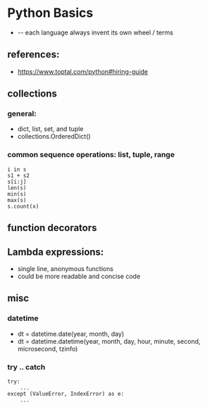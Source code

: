 # Python Basics
* -- each language always invent its own wheel / terms

## references:
* https://www.toptal.com/python#hiring-guide

## collections

### general:
* dict, list, set, and tuple
* collections.OrderedDict()

### common sequence operations: list, tuple, range
```
i in s
s1 + s2
s[i:j]
len(s)
min(s)
max(s)
s.count(x)
```

## function decorators

## Lambda expressions:
* single line, anonymous functions
* could be more readable and concise code

## misc

### datetime
* dt = datetime.date(year, month, day)
* dt = datetime.datetime(year, month, day, hour, minute, second, microsecond, tzinfo)

### try .. catch
```
try:
    ...
except (ValueError, IndexError) as e:
    ...
```
